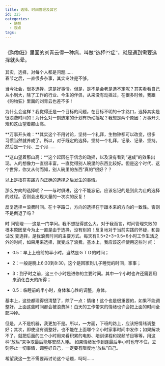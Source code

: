 ```yaml
---
title: 选择、时间管理及其它
id: 225
categories:
  - 随想
  - 观点
tags:
---
```


<div class="post" id="firstpost"> 

## <span class="Apple-style-span" style="font-weight:normal;font-size:16px;">《购物狂》里面的刘青云得一种病，叫做“选择??症”，就是遇到需要选择就头晕。</span>

<div class="content"><div id="excerpt">其实，选择，对每个人都是问题……</div>
春节之后，一直很多杂事，其实专注是不够。

当今社会，很多选择，这是好事情。但是，是不是会老是选不定呢？其实看看自己从小到大，除了工作的行业、今生的伴侣，从来没有动摇过，在很多时候，我跟《购物狂》里面的刘青云也差不多！

为什么会这样？我觉得还是一个目标的问题，在目标不明的十字路口，选择其实是很浪费时间的！为什么对一刻选定的计划有所动摇呢？我想是两个原因：万事开头难和这山望着那山高。

**万事开头难：**其实这个不用讨论，坚持一个礼拜，生物钟都可以改变，很多习惯当然就养成了。所以，对于既定的选择，坚持一个礼拜，记录、记录、坚持。然后是一个月、三个月……

**这山望着那山高：**这个起因在于信念的动摇，以及没有看到“速成”的效果出现。人的想像力一直很丰富，一直觉得别人碗里的东西比较好。但是这个时代、这个世界，你又从何而知，别人碗里的东西“真的”很好？？

以上是指在实践方向正确的选择之后发生的事情。

那么方向的选择呢？——与时俱进，这个不能忘记，应该忘记的是到此为止的选择的过程。否则会出现大量的一次次的反复！

反复选择＝浪费时间。在十字路口，方向的选择在于跟本来的方向的一致性。否则不是倒退了吗？

时 间管理——这是一门学问。我不想扯得这么大，对于我而言，时间管理失败的根本原因至今为止一直是由于选择，没有别的！反复地对于当前实践的怀疑，和尝试改 变选择，是我浪费时间的主要方式。每天有0.5+2+3+0.5=6小时工作生活之外的时间，如果用来选择，就变成了浪费。基本上，我应该这样使用这些时 间：

*   0.5：早上上班前的半小时，当然是ＧＴＤ的时间；

*   2：一般是晚上6:30到8:30，这个是回家到儿子睡觉的时间，家事；

*   3：到子时之前，这三个小时是进修的主要时间。其中一个小时也许还需要用来消化白天的所得；

*   0.5：临睡前的半小时，身体和心性的调整，身体。

基本上，这些都理得很清楚了，除了一点：情绪！这个也是很重要的，如果不能调整好，上面这些时间都会被浪费掉！白天的工作带来的情绪也许会把上面的时间全部冲掉。

但是，人不是机器，我更加不是。所以，一方面，下班的路上，应该把情绪调整好；其次，即使没有调整好，也不能在上面哪个２小时家事时间中发作；如果解决不了，就把后面的三个小时用来看积累的电影、培训课程和视频节目等等，用这种“放纵”来争取最后能够安然入睡。
如果情绪发作到连最后半小时也守不住，立刻停止一切事情，调整好自己，一定要有限度地“放纵”自己。

希望我这一生不需要再讨论这个话题，呵呵……</div></div>
